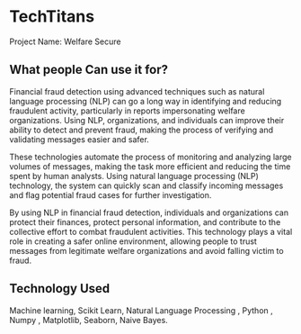 # TechTitans
Project Name: Welfare Secure

## What people Can use it for?

Financial fraud detection using advanced techniques such as natural language processing (NLP) can go a long way in identifying and reducing fraudulent activity, particularly in reports impersonating welfare organizations. Using NLP, organizations, and individuals can improve their ability to detect and prevent fraud, making the process of verifying and validating messages easier and safer. 

These technologies automate the process of monitoring and analyzing large volumes of messages, making the task more efficient and reducing the time spent by human analysts. Using natural language processing (NLP) technology, the system can quickly scan and classify incoming messages and flag potential fraud cases for further investigation. 

By using NLP in financial fraud detection, individuals and organizations can protect their finances, protect personal information, and contribute to the collective effort to combat fraudulent activities. This technology plays a vital role in creating a safer online environment, allowing people to trust messages from legitimate welfare organizations and avoid falling victim to fraud.

## Technology Used 
Machine learning, Scikit Learn, Natural Language Processing , Python , Numpy , Matplotlib, Seaborn, Naive Bayes.
